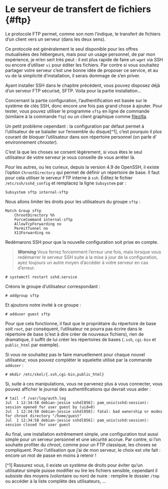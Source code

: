 # Le serveur de transfert de fichiers {#ftp}

Le protocole FTP permet, comme son nom l’indique, le transfert de fichiers d’un
client vers un serveur (dans les deux sens).

Ce protocole est généralement le seul disponible pour les offres mutualisées des
hébergeurs, mais pour un usage personnel, de par mon expérience, je m’en sert
très peut : il est plus rapide de faire un `wget` via SSH ou encore
d’utiliser `vi` pour éditer les fichiers. Par contre si vous souhaitez partager
votre serveur c’est une bonne idée de proposer ce service, et au vu de la
simplicité d’installation, il serais dommage de s’en priver.

Ayant installer SSH dans le chapitre précédent, vous pouvez disposez déjà d’un
serveur FTP sécurisé, SFTP. Voila pour la partie installation…

Concernant la partie configuration, l’authentification est basée sur le système
de clés SSH, donc encore une fois pas grand chose à ajouter. Pour tester, vous
pouvez utiliser le programme `sftp` en ligne de commande (similaire à la
commande `ftp`) ou un client graphique comme
[filezilla](https://fr.wikipedia.org/wiki/FileZilla).

Un petit problème cependant : la configuration par défaut permet à l’utilisateur
de se balader sur l’ensemble du disque[^1], c’est pourquio il plus courant de
bloquer l’utilisateur dans son répertoire personnel (on parle d’ environnement
*chrooter*).

C’est là que les choses se corsent légèrement, si vous êtes le seul utilisateur
de votre serveur je vous conseille de vous arrêter là.

Pour les autres, ou les curieux, depuis la version 4.9 de OpenSSH, il existe
l’option `ChrootDirectory` qui permet de définir un répertoire de base. Il faut
pour cela utiliser le serveur FTP interne à `ssh`. Éditez le fichier
`/etc/ssh/sshd_config` et remplacez la ligne `Subsystem` par :

```
Subsystem sftp internal-sftp
```

Nous allons limiter les droits pour les utilisateurs du groupe `sftp` :

```
Match Group sftp
    ChrootDirectory %h
    ForceCommand internal-sftp
    AllowTcpForwarding no
    PermitTunnel no
    X11Forwarding no
```

Redémarons SSH pour que la nouvelle configuration soit prise en compte.

> ***Warning*** Vous ferrez forcemment l’erreur une fois, mais lorsque vous
> redémarrer le serveur SSH suite à la mise à jour de la configuration, ayez
> toujours un autre moyen d’accéder à votre serveur en cas d’erreur.

```
# systemctl restart sshd.service
```

Créons le groupe d’utilisateur correspondant :

```
# addgroup sftp
```

Et ajoutons notre invité à ce groupe :

```
# adduser guest sftp
```

Pour que cela fonctionne, il faut que le propriétaire du répertoire de base soit
`root`, par conséquent, l’utilisateur ne pourra pas écrire dans le répertoire de
base (c’est à dire créer de nouveaux fichiers), rien de dramatique, il suffit de
lui créer les répertoires de bases (`.ssh`, `cgi-bin` et `public_html` par
exemple).

Si vous ne souhaitez pas le faire manuellement pour chaque nouvel utilisateur,
vous pouvez compléter le squelette utilisé par la commande `adduser` :

```
# mkdir /etc/skel/{.ssh,cgi-bin,public_html}
```

Si, suite à ces manipulations, vous ne parvenez plus à vous connecter, vous
pouvez afficher le journal des authentifications qui devrait vous aider :

```
# tail -f /var/log/auth.log
Jul  1 12:34:58 debian-jessie sshd[856]: pam_unix(sshd:session): session opened for user guest by (uid=0)
Jul  1 12:34:58 debian-jessie sshd[858]: fatal: bad ownership or modes for chroot directory "/home/guest"
Jul  1 12:34:58 debian-jessie sshd[856]: pam_unix(sshd:session): session closed for user guest
```

Au final, une installation extrêmement simple, une configuration tout aussi
simple pour un serveur personnel et une sécurité accrue. Par contre, si l’on
souhaite profiter du *chroot*, comme pour un FTP classique, les choses se
compliquent. Pour l’utilisation que j’ai de mon serveur, le choix est vite
fait : encore un mot de passe en moins à retenir !

[^1] Rassurez vous, il existe un système de droits pour éviter qu’un utilisateur
simple puisse modifier ou lire les fichiers sensible, cependant il subsiste des
moyens (volontaire ou non) de nuire : remplire le dossier `/tmp` ou accéder à la
liste complète des utilisateurs, …
